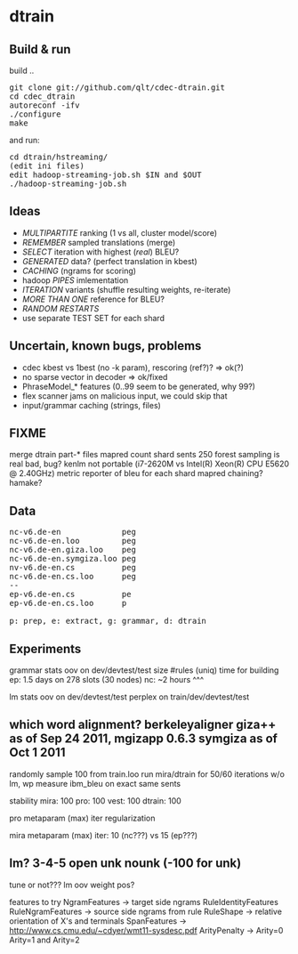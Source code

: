 dtrain
======

Build & run
-----------
build ..
<pre>
git clone git://github.com/qlt/cdec-dtrain.git
cd cdec_dtrain
autoreconf -ifv
./configure
make
</pre>
and run:
<pre>
cd dtrain/hstreaming/
(edit ini files)
edit hadoop-streaming-job.sh $IN and $OUT
./hadoop-streaming-job.sh
</pre>


Ideas
-----
* *MULTIPARTITE* ranking (1 vs all, cluster model/score)
* *REMEMBER* sampled translations (merge)
* *SELECT* iteration with highest (_real_) BLEU?
* *GENERATED* data? (perfect translation in kbest)
* *CACHING* (ngrams for scoring)
* hadoop *PIPES* imlementation
* *ITERATION* variants (shuffle resulting weights, re-iterate)
* *MORE THAN ONE* reference for BLEU?
* *RANDOM RESTARTS*
* use separate TEST SET for each shard

Uncertain, known bugs, problems
-------------------------------
* cdec kbest vs 1best (no -k param), rescoring (ref?)? => ok(?)
* no sparse vector in decoder => ok/fixed
* PhraseModel_* features (0..99 seem to be generated, why 99?)
* flex scanner jams on malicious input, we could skip that
* input/grammar caching (strings, files)

FIXME
-----
merge dtrain part-* files
mapred count shard sents
250 forest sampling is real bad, bug?
kenlm not portable (i7-2620M vs Intel(R) Xeon(R) CPU E5620 @ 2.40GHz)
metric reporter of bleu for each shard
mapred chaining? hamake?

Data
----
<pre>
nc-v6.de-en             peg
nc-v6.de-en.loo         peg
nc-v6.de-en.giza.loo    peg
nc-v6.de-en.symgiza.loo peg
nv-v6.de-en.cs          peg
nc-v6.de-en.cs.loo      peg
--
ep-v6.de-en.cs          pe
ep-v6.de-en.cs.loo      p

p: prep, e: extract, g: grammar, d: dtrain
</pre>


Experiments
-----------
grammar stats
 oov on dev/devtest/test
 size
 #rules (uniq)
 time for building
  ep: 1.5 days on 278 slots (30 nodes)
  nc: ~2 hours ^^^

lm stats
 oov on dev/devtest/test 
 perplex on train/dev/devtest/test

which word alignment?
 berkeleyaligner
 giza++ as of Sep 24 2011, mgizapp 0.6.3
 symgiza as of Oct 1 2011
 ---
 randomly sample 100 from train.loo
 run mira/dtrain for 50/60 iterations
 w/o lm, wp
 measure ibm_bleu on exact same sents

stability
 mira: 100
 pro: 100
 vest: 100
 dtrain: 100


pro metaparam
 (max) iter
 regularization
 
mira metaparam
 (max) iter: 10 (nc???) vs 15 (ep???)

lm?
 3-4-5
 open
 unk
 nounk (-100 for unk)
 --
 tune or not???
 lm oov weight pos?

features to try
 NgramFeatures -> target side ngrams
 RuleIdentityFeatures
 RuleNgramFeatures -> source side ngrams from rule
 RuleShape -> relative orientation of X's and terminals
 SpanFeatures -> http://www.cs.cmu.edu/~cdyer/wmt11-sysdesc.pdf
 ArityPenalty -> Arity=0 Arity=1 and Arity=2


